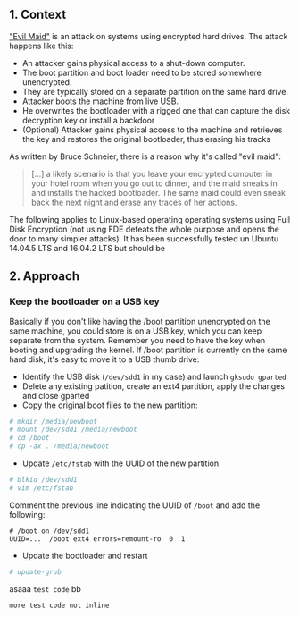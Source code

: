 ## 1. Context

["Evil Maid"](https://www.schneier.com/blog/archives/2009/10/evil_maid_attac.html) is an attack on systems 
using encrypted hard drives. The attack happens like this:
* An attacker gains physical access to a shut-down computer.
* The boot partition and boot loader need to be stored somewhere unencrypted. 
* They are typically stored on a separate partition on the same hard drive.
* Attacker boots the machine from live USB. 
* He overwrites the bootloader with a rigged one that can capture the disk decryption key or install a backdoor
* (Optional) Attacker gains physical access to the machine and retrieves the key and restores the original bootloader, thus erasing his tracks

As written by Bruce Schneier, there is a reason why it's called "evil maid":
> [...] a likely scenario is that you leave your encrypted computer in your hotel room when you go out to dinner, and the maid sneaks in and installs the hacked bootloader. The same maid could even sneak back the next night and erase any traces of her actions.


The following applies to Linux-based operating operating systems using Full Disk Encryption (not using FDE defeats the whole purpose and opens the door to many simpler attacks). It has been successfully tested un Ubuntu 14.04.5 LTS and 16.04.2 LTS but should be 


## 2. Approach

### Keep the bootloader on a USB key

Basically if you don't like having the /boot partition unencrypted on the same machine, you could store is on a USB key, which you can keep separate from the system. Remember you need to have the key when booting and upgrading the kernel. If /boot partition is currently on the same hard disk, it's easy to move it to a USB thumb drive:

* Identify the USB disk (```/dev/sdd1``` in my case) and launch ```gksudo gparted```
* Delete any existing patition, create an ext4 partition, apply the changes and close gparted
* Copy the original boot files to the new partition:
```bash
# mkdir /media/newboot
# mount /dev/sdd1 /media/newboot
# cd /boot
# cp -ax . /media/newboot
```
* Update ```/etc/fstab``` with the UUID of the new partition
```bash
# blkid /dev/sdd1
# vim /etc/fstab
```
Comment the previous line indicating the UUID of ```/boot``` and add the following:
```
# /boot on /dev/sdd1
UUID=...  /boot ext4 errors=remount-ro  0  1
```

* Update the bootloader and restart
```bash
# update-grub
```

asaaa <code>test code</code> bb
```
more test code not inline
```

